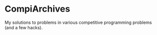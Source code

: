 # CompiArchives
My solutions to problems in various competitive programming problems (and a few hacks).
